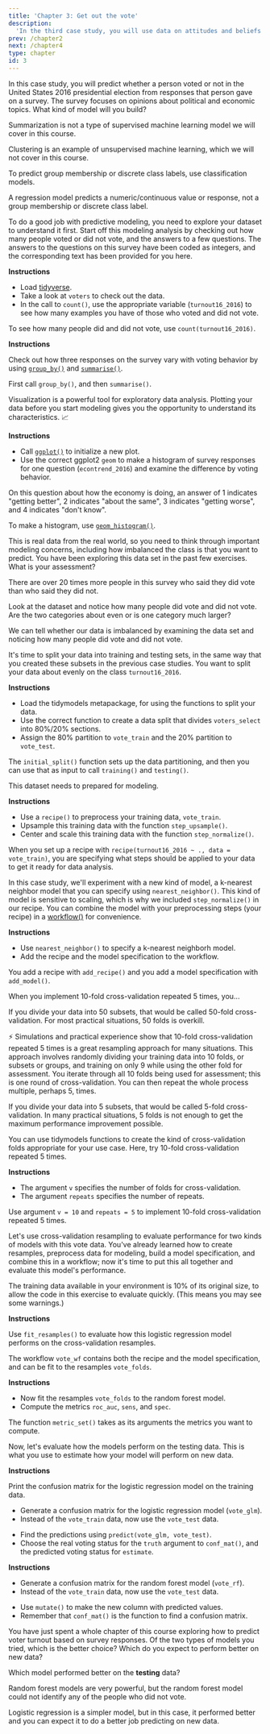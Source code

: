 ```yaml
---
title: 'Chapter 3: Get out the vote'
description:
  'In the third case study, you will use data on attitudes and beliefs in the United States to predict voter turnout. You will apply your skills in dealing with imbalanced data and explore more resampling options.'
prev: /chapter2
next: /chapter4
type: chapter
id: 3
---
```


<exercise id="1" title="Predicting voter turnout from survey data" type="slides">

<slides source="chapter3_01">
</slides>

</exercise>

<exercise id="2" title="Choose an appropriate model">

In this case study, you will predict whether a person voted or not in the United States 2016 presidential election from responses that person gave on a survey. The survey focuses on opinions about political and economic topics. What kind of model will you build?

<choice>
<opt text="Summarization">

Summarization is not a type of supervised machine learning model we will cover in this course.

</opt>

<opt text="Clustering">

Clustering is an example of unsupervised machine learning, which we will not cover in this course.

</opt>

<opt text="Classification" correct="true">

To predict group membership or discrete class labels, use classification models.

</opt>

<opt text="Regression">

A regression model predicts a numeric/continuous value or response, not a group membership or discrete class label.

</opt>
</choice>

</exercise>

<exercise id="3" title="Explore the VOTER data">

To do a good job with predictive modeling, you need to explore your dataset to understand it first. Start off this modeling analysis by checking out how many people voted or did not vote, and the answers to a few questions. The answers to the questions on this survey have been coded as integers, and the corresponding text has been provided for you here.
 
**Instructions**

- Load [tidyverse](https://tidyverse.tidyverse.org/).
- Take a look at `voters` to check out the data.
- In the call to `count()`, use the appropriate variable (`turnout16_2016`) to see how many examples you have of those who voted and did not vote.

<codeblock id="03_03_1">

To see how many people did and did not vote, use `count(turnout16_2016)`.

</codeblock>

**Instructions**

Check out how three responses on the survey vary with voting behavior by using [`group_by()`](https://dplyr.tidyverse.org/reference/group_by.html) and [`summarise()`](https://dplyr.tidyverse.org/reference/summarise.html).

<codeblock id="03_03_2">

First call `group_by()`, and then `summarise()`.

</codeblock>

</exercise>

<exercise id="4" title="Visualization for exploratory data analysis">

Visualization is a powerful tool for exploratory data analysis. Plotting your data before you start modeling gives you the opportunity to understand its characteristics. 📈
 
**Instructions**

- Call [`ggplot()`](https://ggplot2.tidyverse.org/reference/ggplot.html) to initialize a new plot.
- Use the correct ggplot2 `geom` to make a histogram of survey responses for one question (`econtrend_2016`) and examine the difference by voting behavior. 

On this question about how the economy is doing, an answer of 1 indicates "getting better", 2 indicates "about the same", 3 indicates "getting worse", and 4 indicates "don't know".

<codeblock id="03_04">

To make a histogram, use [`geom_histogram()`](https://ggplot2.tidyverse.org/reference/geom_histogram.html).

</codeblock>

</exercise>

<exercise id="5" title="Imbalanced data">

This is real data from the real world, so you need to think through important modeling concerns, including how imbalanced the class is that you want to predict. You have been exploring this data set in the past few exercises. What is your assessment?

<choice>
<opt text="This data set is imbalanced." correct="true">

There are over 20 times more people in this survey who said they did vote than who said they did not.

</opt>

<opt text="This data set does not have a significant amount of imbalance.">

Look at the dataset and notice how many people did vote and did not vote. Are the two categories about even or is one category much larger?

</opt>

<opt text="We can't tell from the information we have now whether the data set is imbalanced.">

We can tell whether our data is imbalanced by examining the data set and noticing how many people did vote and did not vote.

</opt>
</choice>

</exercise>

<exercise id="6" title="Training and testing data">

It's time to split your data into training and testing sets, in the same way that you created these subsets in the previous case studies. You want to split your data about evenly on the class `turnout16_2016`.

**Instructions**

- Load the tidymodels metapackage, for using the functions to split your data.
- Use the correct function to create a data split that divides `voters_select` into 80%/20% sections.
- Assign the 80% partition to `vote_train` and the 20% partition to `vote_test`.

<codeblock id="03_06">

The `initial_split()` function sets up the data partitioning, and then you can use that as input to call `training()` and `testing()`.

</codeblock>

</exercise>

<exercise id="7" title="VOTE 2016" type="slides">

<slides source="chapter3_07">
</slides>

</exercise>

<exercise id="8" title="Preprocess with a recipe">

This dataset needs to prepared for modeling.

**Instructions**

- Use a `recipe()` to preprocess your training data, `vote_train`.
- Upsample this training data with the function `step_upsample()`.
- Center and scale this training data with the function `step_normalize()`.

<codeblock id="03_08">

When you set up a recipe with `recipe(turnout16_2016 ~ ., data = vote_train)`, you are specifying what steps should be applied to your data to get it ready for data analysis.

</codeblock>

</exercise>

<exercise id="9" title="Create a modeling workflow">

In this case study, we'll experiment with a new kind of model, a k-nearest neighbor model that you can specify using `nearest_neighbor()`. This kind of model is sensitive to scaling, which is why we included `step_normalize()` in our recipe. You can combine the model with your preprocessing steps (your recipe) in a [workflow()](https://tidymodels.github.io/workflows/) for convenience.

**Instructions**

- Use `nearest_neighbor()` to specify a k-nearest neighborh model.
- Add the recipe and the model specification to the workflow.

<codeblock id="03_09">

You add a recipe with `add_recipe()` and you add a model specification with `add_model()`.

</codeblock>

</exercise>

<exercise id="10" title="Cross-validation" type="slides">

<slides source="chapter3_10">
</slides>

</exercise>

<exercise id="11" title="Understanding cross-validation">

When you implement 10-fold cross-validation repeated 5 times, you...

<choice>
<opt text="randomly divide your training data into 50 subsets and train on 49 at a time (assessing on the other subset), iterating through all 50 subsets for assessment.">

If you divide your data into 50 subsets, that would be called 50-fold cross-validation. For most practical situations, 50 folds is overkill.

</opt>

<opt text="randomly divide your training data into 10 subsets and train on 9 at a time (assessing on the other subset), iterating through all 10 subsets for assessment. Then you repeat that process 5 times." correct="true">

⚡️ Simulations and practical experience show that 10-fold cross-validation repeated 5 times is a great resampling approach for many situations. This approach involves randomly dividing your training data into 10 folds, or subsets or groups, and training on only 9 while using the other fold for assessment. You iterate through all 10 folds being used for assessment; this is one round of cross-validation. You can then repeat the whole process multiple, perhaps 5, times.

</opt>

<opt text="randomly divide your training data into 5 subsets and train on 4 at a time (assessing on the other subset), iterating through all 5 subsets. Then you repeat that process 10 times.">

If you divide your data into 5 subsets, that would be called 5-fold cross-validation. In many practical situations, 5 folds is not enough to get the maximum performance improvement possible.

</opt>
</choice>

</exercise>

<exercise id="12" title="Create cross-validation folds">

You can use tidymodels functions to create the kind of cross-validation folds appropriate for your use case. Here, try 10-fold cross-validation repeated 5 times.

**Instructions**

- The argument `v` specifies the number of folds for cross-validation.
- The argument `repeats` specifies the number of repeats.

<codeblock id="03_12">

Use argument `v = 10` and `repeats = 5` to implement 10-fold cross-validation repeated 5 times.

</codeblock>

</exercise>

<exercise id="13" title="Evaluate model performance" type="slides">

<slides source="chapter3_13">
</slides>

</exercise>

<exercise id="14" title="Resampling two models">

Let's use cross-validation resampling to evaluate performance for two kinds of models with this vote data. You've already learned how to create resamples, preprocess data for modeling, build a model specification, and combine this in a workflow; now it's time to put this all together and evaluate this model's performance. 

The training data available in your environment is 10% of its original size, to allow the code in this exercise to evaluate quickly. (This means you may see some warnings.)

**Instructions**

Use `fit_resamples()` to evaluate how this logistic regression model performs on the cross-validation resamples.

<codeblock id="03_14_1">

The workflow `vote_wf` contains both the recipe and the model specification, and can be fit to the resamples `vote_folds`.

</codeblock>

**Instructions**

- Now fit the resamples `vote_folds` to the random forest model.
- Compute the metrics `roc_auc`, `sens`, and `spec`.

<codeblock id="03_14_2">

The function `metric_set()` takes as its arguments the metrics you want to compute.

</codeblock>

</exercise>

<exercise id="15" title="Confusion matrix for your testing data">

Now, let's evaluate how the models perform on the testing data. This is what you use to estimate how your model will perform on new data.

**Instructions**

Print the confusion matrix for the logistic regression model on the training data.

- Generate a confusion matrix for the logistic regression model (`vote_glm`). 
- Instead of the `vote_train` data, now use the `vote_test` data.

<codeblock id="03_15_1">

- Find the predictions using `predict(vote_glm, vote_test)`.
- Choose the real voting status for the `truth` argument to `conf_mat()`, and the predicted voting status for `estimate`. 

</codeblock>

**Instructions**

- Generate a confusion matrix for the random forest model (`vote_rf`). 
- Instead of the `vote_train` data, now use the `vote_test` data.

<codeblock id="03_15_2">

- Use `mutate()` to make the new column with predicted values.
- Remember that `conf_mat()` is the function to find a confusion matrix.

</codeblock>

</exercise>

<exercise id="16" title="Which model is best?">

You have just spent a whole chapter of this course exploring how to predict voter turnout based on survey responses. Of the two types of models you tried, which is the better choice? Which do you expect to perform better on new data?

Which model performed better on the **testing** data?

<choice>
<opt text="Random forest">

Random forest models are very powerful, but the random forest model could not identify any of the people who did not vote.

</opt>

<opt text="Logistic regression" correct="true">

Logistic regression is a simpler model, but in this case, it performed better and you can expect it to do a better job predicting on new data.

</opt>
</choice>

</exercise>
